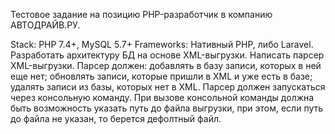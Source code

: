 Тестовое задание на позицию PHP-разработчик в компанию АВТОДРАЙВ.РУ.

Stack: PHP 7.4+, MySQL 5.7+
Frameworks: Нативный PHP, либо Laravel.
Разработать архитектуру БД на основе XML-выгрузки.
Написать парсер XML-выгрузки. Парсер должен:
добавлять в базу записи, которых в ней еще нет;
обновлять записи, которые пришли в XML и уже есть в базе;
удалять записи из базы, которых нет в XML.
Парсер должен запускаться через консольную команду. При вызове консольной команды должна быть
возможность указать путь до файла выгрузки, при этом, если путь до файла не указан, то берется
дефолтный файл.
